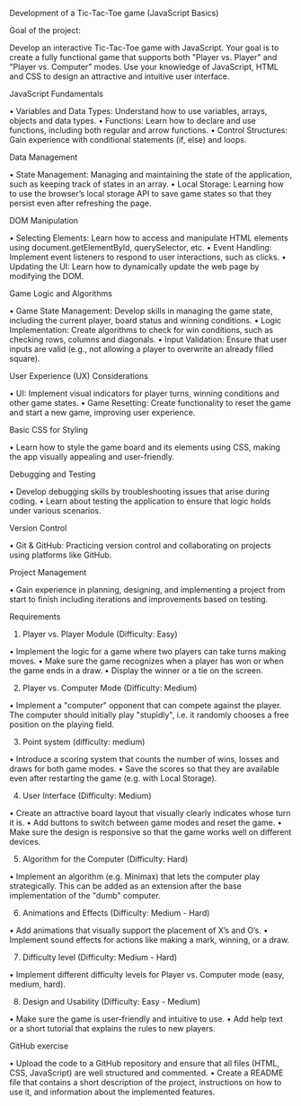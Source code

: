 Development of a Tic-Tac-Toe game (JavaScript Basics)

Goal of the project:

Develop an interactive Tic-Tac-Toe game with JavaScript. Your goal is to create a fully functional game that supports both "Player vs. Player" and "Player vs. Computer" modes. Use your knowledge of JavaScript, HTML and CSS to design an attractive and intuitive user interface.

JavaScript Fundamentals

•	Variables and Data Types: Understand how to use variables, arrays, objects and data types.
•	Functions: Learn how to declare and use functions, including both regular and arrow functions.
•	Control Structures: Gain experience with conditional statements (if, else) and loops.

Data Management

•	State Management: Managing and maintaining the state of the application, such as keeping track of states in an array.
•	Local Storage: Learning how to use the browser’s local storage API to save game states so that they persist even after refreshing the page.

DOM Manipulation

•	Selecting Elements: Learn how to access and manipulate HTML elements using document.getElementById, querySelector, etc.
•	Event Handling: Implement event listeners to respond to user interactions, such as clicks.
•	Updating the UI: Learn how to dynamically update the web page by modifying the DOM.

Game Logic and Algorithms

•	Game State Management: Develop skills in managing the game state, including the current player, board status and winning conditions.
•	Logic Implementation: Create algorithms to check for win conditions, such as checking rows, columns and diagonals.
•	Input Validation: Ensure that user inputs are valid (e.g., not allowing a player to overwrite an already filled square).

User Experience (UX) Considerations

•	UI: Implement visual indicators for player turns, winning conditions and other game states.
•	Game Resetting: Create functionality to reset the game and start a new game, improving user experience.

Basic CSS for Styling

•	Learn how to style the game board and its elements using CSS, making the app visually appealing and user-friendly.

Debugging and Testing

•	Develop debugging skills by troubleshooting issues that arise during coding.
•	Learn about testing the application to ensure that logic holds under various scenarios.

Version Control

•	Git & GitHub: Practicing version control and collaborating on projects using platforms like GitHub.

Project Management

•	Gain experience in planning, designing, and implementing a project from start to finish including iterations and improvements based on testing.

Requirements

1.	Player vs. Player Module (Difficulty: Easy)

•	Implement the logic for a game where two players can take turns making moves.
•	Make sure the game recognizes when a player has won or when the game ends in a draw.
•	Display the winner or a tie on the screen.

2.	Player vs. Computer Mode (Difficulty: Medium)

•	Implement a "computer" opponent that can compete against the player. The computer should initially play "stupidly", i.e. it randomly chooses a free position on the playing field.

3.	Point system (difficulty: medium)

•	Introduce a scoring system that counts the number of wins, losses and draws for both game modes.
•	Save the scores so that they are available even after restarting the game (e.g. with Local Storage).

4.	User Interface (Difficulty: Medium)

•	Create an attractive board layout that visually clearly indicates whose turn it is.
•	 Add buttons to switch between game modes and reset the game.
•	Make sure the design is responsive so that the game works well on different devices.

5.	Algorithm for the Computer (Difficulty: Hard)

•	Implement an algorithm (e.g. Minimax) that lets the computer play strategically. This can be added as an extension after the base implementation of the "dumb" computer.

6.	Animations and Effects (Difficulty: Medium - Hard)

•	Add animations that visually support the placement of X’s and O’s.
•	Implement sound effects for actions like making a mark, winning, or a draw.

7.	Difficulty level (Difficulty: Medium - Hard)

•	Implement different difficulty levels for Player vs. Computer mode (easy, medium, hard).

8.	Design and Usability (Difficulty: Easy - Medium)

•	Make sure the game is user-friendly and intuitive to use.
•	Add help text or a short tutorial that explains the rules to new players.

GitHub exercise

•	Upload the code to a GitHub repository and ensure that all files (HTML, CSS, JavaScript) are well structured and commented. 
•	Create a README file that contains a short description of the project, instructions on how to use it, and information about the implemented features.
